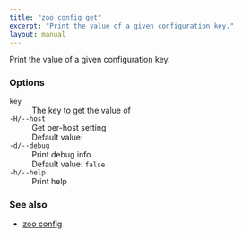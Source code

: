 ```yaml
---
title: "zoo config get"
excerpt: "Print the value of a given configuration key."
layout: manual
---
```


Print the value of a given configuration key.

### Options

<dl class="flags">
   <dt><code>key</code></dt>
   <dd>The key to get the value of</dd>

   <dt><code>-H/--host</code></dt>
   <dd>Get per-host setting<br/>Default value: <code></code></dd>

   <dt><code>-d/--debug</code></dt>
   <dd>Print debug info<br/>Default value: <code>false</code></dd>

   <dt><code>-h/--help</code></dt>
   <dd>Print help</dd>
</dl>


### See also

* [zoo config](./zoo_config)